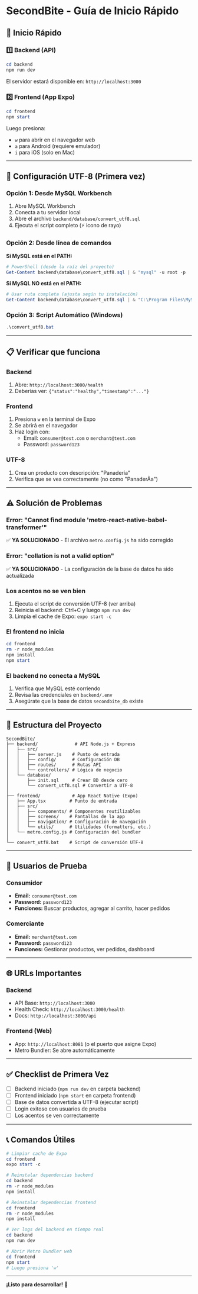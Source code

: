 # SecondBite - Guía de Inicio Rápido

## 🚀 Inicio Rápido

### 1️⃣ **Backend (API)**

```powershell
cd backend
npm run dev
```

El servidor estará disponible en: `http://localhost:3000`

### 2️⃣ **Frontend (App Expo)**

```powershell
cd frontend
npm start
```

Luego presiona:
- `w` para abrir en el navegador web
- `a` para Android (requiere emulador)
- `i` para iOS (solo en Mac)

---

## 🔧 Configuración UTF-8 (Primera vez)

### Opción 1: Desde MySQL Workbench
1. Abre MySQL Workbench
2. Conecta a tu servidor local
3. Abre el archivo `backend/database/convert_utf8.sql`
4. Ejecuta el script completo (⚡ icono de rayo)

### Opción 2: Desde línea de comandos

**Si MySQL está en el PATH:**
```powershell
# PowerShell (desde la raíz del proyecto)
Get-Content backend\database\convert_utf8.sql | & "mysql" -u root -p
```

**Si MySQL NO está en el PATH:**
```powershell
# Usar ruta completa (ajusta según tu instalación)
Get-Content backend\database\convert_utf8.sql | & "C:\Program Files\MySQL\MySQL Server 8.0\bin\mysql.exe" -u root -p
```

### Opción 3: Script Automático (Windows)
```powershell
.\convert_utf8.bat
```

---

## 📋 Verificar que funciona

### Backend
1. Abre: `http://localhost:3000/health`
2. Deberías ver: `{"status":"healthy","timestamp":"..."}`

### Frontend
1. Presiona `w` en la terminal de Expo
2. Se abrirá en el navegador
3. Haz login con:
   - Email: `consumer@test.com` o `merchant@test.com`
   - Password: `password123`

### UTF-8
1. Crea un producto con descripción: "Panadería"
2. Verifica que se vea correctamente (no como "PanaderÃ­a")

---

## ⚠️ Solución de Problemas

### Error: "Cannot find module 'metro-react-native-babel-transformer'"
✅ **YA SOLUCIONADO** - El archivo `metro.config.js` ha sido corregido

### Error: "collation is not a valid option"
✅ **YA SOLUCIONADO** - La configuración de la base de datos ha sido actualizada

### Los acentos no se ven bien
1. Ejecuta el script de conversión UTF-8 (ver arriba)
2. Reinicia el backend: Ctrl+C y luego `npm run dev`
3. Limpia el cache de Expo: `expo start -c`

### El frontend no inicia
```powershell
cd frontend
rm -r node_modules
npm install
npm start
```

### El backend no conecta a MySQL
1. Verifica que MySQL esté corriendo
2. Revisa las credenciales en `backend/.env`
3. Asegúrate que la base de datos `secondbite_db` existe

---

## 📁 Estructura del Proyecto

```
SecondBite/
├── backend/              # API Node.js + Express
│   ├── src/
│   │   ├── server.js    # Punto de entrada
│   │   ├── config/      # Configuración DB
│   │   ├── routes/      # Rutas API
│   │   └── controllers/ # Lógica de negocio
│   └── database/
│       ├── init.sql     # Crear BD desde cero
│       └── convert_utf8.sql # Convertir a UTF-8
│
├── frontend/            # App React Native (Expo)
│   ├── App.tsx         # Punto de entrada
│   ├── src/
│   │   ├── components/ # Componentes reutilizables
│   │   ├── screens/    # Pantallas de la app
│   │   ├── navigation/ # Configuración de navegación
│   │   └── utils/      # Utilidades (formatters, etc.)
│   └── metro.config.js # Configuración del bundler
│
└── convert_utf8.bat    # Script de conversión UTF-8
```

---

## 🔑 Usuarios de Prueba

### Consumidor
- **Email:** `consumer@test.com`
- **Password:** `password123`
- **Funciones:** Buscar productos, agregar al carrito, hacer pedidos

### Comerciante
- **Email:** `merchant@test.com`
- **Password:** `password123`
- **Funciones:** Gestionar productos, ver pedidos, dashboard

---

## 🌐 URLs Importantes

### Backend
- API Base: `http://localhost:3000`
- Health Check: `http://localhost:3000/health`
- Docs: `http://localhost:3000/api`

### Frontend (Web)
- App: `http://localhost:8081` (o el puerto que asigne Expo)
- Metro Bundler: Se abre automáticamente

---

## ✅ Checklist de Primera Vez

- [ ] Backend iniciado (`npm run dev` en carpeta backend)
- [ ] Frontend iniciado (`npm start` en carpeta frontend)
- [ ] Base de datos convertida a UTF-8 (ejecutar script)
- [ ] Login exitoso con usuarios de prueba
- [ ] Los acentos se ven correctamente

---

## 📞 Comandos Útiles

```powershell
# Limpiar cache de Expo
cd frontend
expo start -c

# Reinstalar dependencias backend
cd backend
rm -r node_modules
npm install

# Reinstalar dependencias frontend
cd frontend
rm -r node_modules
npm install

# Ver logs del backend en tiempo real
cd backend
npm run dev

# Abrir Metro Bundler web
cd frontend
npm start
# Luego presiona 'w'
```

---

**¡Listo para desarrollar!** 🎉
